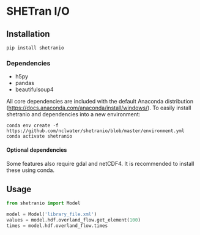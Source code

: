 # SHETran I/O

## Installation

```
pip install shetranio
```

### Dependencies
  - h5py
  - pandas
  - beautifulsoup4
 
All core dependencies are included with the default Anaconda distribution 
(https://docs.anaconda.com/anaconda/install/windows/).
To easily install shetranio and dependencies into a new environment:

```
conda env create -f https://github.com/nclwater/shetranio/blob/master/environment.yml
conda activate shetranio
```

#### Optional dependencies

Some features also require gdal and netCDF4. It is recommended to install these using conda.

## Usage

```python
from shetranio import Model

model = Model('library_file.xml')
values = model.hdf.overland_flow.get_element(100)
times = model.hdf.overland_flow.times

```
